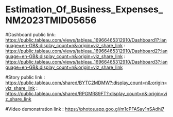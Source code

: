 # Estimation_Of_Business_Expenses_NM2023TMID05656

#Dashboard public link: https://public.tableau.com/views/tableau_16966465312910/Dashboard1?:language=en-GB&:display_count=n&:origin=viz_share_link
                      : https://public.tableau.com/views/tableau_16966465312910/Dashboard2?:language=en-GB&:display_count=n&:origin=viz_share_link
                      : https://public.tableau.com/views/tableau_16966465312910/Dashboard3?:language=en-GB&:display_count=n&:origin=viz_share_link

                      
#Story public link    : https://public.tableau.com/shared/BYTC2MDMW?:display_count=n&:origin=viz_share_link
                      : https://public.tableau.com/shared/RPGMR89FT?:display_count=n&:origin=viz_share_link

                      
#Video demonstration link : https://photos.app.goo.gl/m1cPFASay1nSAdhj7
